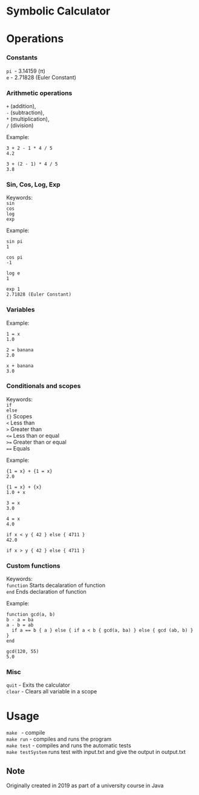 # Symbolic Calculator

# Operations
### Constants 
  `pi `- 3.14159 (π) <br>
  `e`  - 2.71828 (Euler Constant)
### Arithmetic operations
  `+` (addition), <br>
  `-` (subtraction),<br>
  `*` (multiplication),<br>
  `/` (division)<br>

  Example:

    3 + 2 - 1 * 4 / 5
    4.2
    
    3 + (2 - 1) * 4 / 5
    3.8

### Sin, Cos, Log, Exp

  Keywords:<br>
  `sin` <br>
  `cos`<br>
  `log`<br>
  `exp`

  Example:

    sin pi
    1

    cos pi
    -1

    log e
    1

    exp 1
    2.71828 (Euler Constant) 

### Variables
  Example:

    1 = x
    1.0

    2 = banana
    2.0

    x + banana
    3.0

### Conditionals and scopes
Keywords: <br>
`if` <br>
`else` <br>
`{}`  Scopes<br>
`<`   Less than <br>
`>`   Greater than <br>
`<=`  Less than or equal <br>
`>=`  Greater than or equal <br>
`==`  Equals

  Example:

    {1 = x} + {1 = x}
    2.0

    {1 = x} + {x}
    1.0 + x

    3 = x
    3.0

    4 = x
    4.0

    if x < y { 42 } else { 4711 }
    42.0

    if x > y { 42 } else { 4711 }


### Custom functions 
Keywords:<br>
`function` Starts decalaration of function<br>
`end` Ends declaration of function

  Example:

    function gcd(a, b)
    b - a = ba
    a - b = ab
      if a == b { a } else { if a < b { gcd(a, ba) } else { gcd (ab, b) } }
    end

    gcd(120, 55)
    5.0


### Misc 
`quit` - Exits the calculator<br>
`clear` - Clears all variable in a scope

# Usage
`make ` - compile <br>
`make run` - compiles and runs the program <br>
`make test` - compiles and runs the automatic tests <br>
`make testSystem` runs test with input.txt and give the output in output.txt<br>

## Note 
Originally created in 2019 as part of a university course in Java

